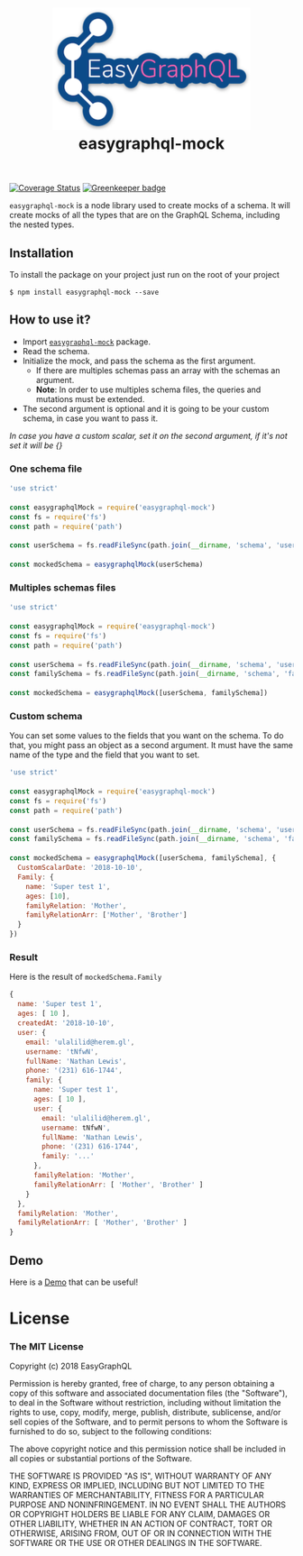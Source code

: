 <h1 align="center">
  <img src="https://raw.githubusercontent.com/EasyGraphQL/easygraphql-now/master/logo.png" alt="EasyGraphQL Mock " width="350">
  <br>
    easygraphql-mock
  <br>
  <br>
</h1>

[![Coverage Status](https://coveralls.io/repos/github/EasyGraphQL/easygraphql-mock/badge.svg?branch=master)](https://coveralls.io/github/EasyGraphQL/easygraphql-mock?branch=master) [![Greenkeeper badge](https://badges.greenkeeper.io/EasyGraphQL/easygraphql-mock.svg)](https://greenkeeper.io/)

`easygraphql-mock` is a node library used to create mocks of a schema. 
It will create mocks of all the types that are on the GraphQL Schema, including the nested types.

## Installation

To install the package on your project just run on the root of your project
```shell
$ npm install easygraphql-mock --save
```

## How to use it?

+ Import [`easygraphql-mock`](https://github.com/EasyGraphQL/easygraphql-mock) package.
+ Read the schema.
+ Initialize the mock, and pass the schema as the first argument.
  + If there are multiples schemas pass an array with the schemas an argument.
  + **Note**: In order to use multiples schema files, the queries and mutations must be extended.
+ The second argument is optional and it is going to be your custom schema, in case you want to pass it.

*In case you have a custom scalar, set it on the second argument, if it's not set it will be {}*

### One schema file
```js
'use strict' 

const easygraphqlMock = require('easygraphql-mock')
const fs = require('fs')
const path = require('path')

const userSchema = fs.readFileSync(path.join(__dirname, 'schema', 'user.gql'), 'utf8')

const mockedSchema = easygraphqlMock(userSchema)
```

### Multiples schemas files
```js
'use strict' 

const easygraphqlMock = require('easygraphql-mock')
const fs = require('fs')
const path = require('path')

const userSchema = fs.readFileSync(path.join(__dirname, 'schema', 'user.gql'), 'utf8')
const familySchema = fs.readFileSync(path.join(__dirname, 'schema', 'family.gql'), 'utf8')

const mockedSchema = easygraphqlMock([userSchema, familySchema])
```

### Custom schema
You can set some values to the fields that you want on the schema. To do that, you might pass an object as a second argument. 
It must have the same name of the type and the field that you want to set.

```js
'use strict' 

const easygraphqlMock = require('easygraphql-mock')
const fs = require('fs')
const path = require('path')

const userSchema = fs.readFileSync(path.join(__dirname, 'schema', 'user.gql'), 'utf8')
const familySchema = fs.readFileSync(path.join(__dirname, 'schema', 'family.gql'), 'utf8')

const mockedSchema = easygraphqlMock([userSchema, familySchema], {
  CustomScalarDate: '2018-10-10',
  Family: {
    name: 'Super test 1',
    ages: [10],
    familyRelation: 'Mother',
    familyRelationArr: ['Mother', 'Brother']
  }
})
```

### Result
Here is the result of `mockedSchema.Family`

```js
{ 
  name: 'Super test 1',
  ages: [ 10 ],
  createdAt: '2018-10-10',
  user: { 
    email: 'ulalilid@herem.gl',
    username: 'tNfwN',
    fullName: 'Nathan Lewis',
    phone: '(231) 616-1744',
    family: { 
      name: 'Super test 1',
      ages: [ 10 ],
      user: { 
        email: 'ulalilid@herem.gl',
        username: tNfwN',
        fullName: 'Nathan Lewis',
        phone: '(231) 616-1744',
        family: '...'
      },
      familyRelation: 'Mother',
      familyRelationArr: [ 'Mother', 'Brother' ] 
    }
  },
  familyRelation: 'Mother',
  familyRelationArr: [ 'Mother', 'Brother' ] 
}
```

## Demo
Here is a [Demo](https://github.com/EasyGraphQL/easygraphql-mock-demo) that can be useful!

# License
### The MIT License

Copyright (c) 2018 EasyGraphQL

Permission is hereby granted, free of charge, to any person obtaining a copy
of this software and associated documentation files (the "Software"), to deal
in the Software without restriction, including without limitation the rights
to use, copy, modify, merge, publish, distribute, sublicense, and/or sell
copies of the Software, and to permit persons to whom the Software is
furnished to do so, subject to the following conditions:

The above copyright notice and this permission notice shall be included in
all copies or substantial portions of the Software.

THE SOFTWARE IS PROVIDED "AS IS", WITHOUT WARRANTY OF ANY KIND, EXPRESS OR
IMPLIED, INCLUDING BUT NOT LIMITED TO THE WARRANTIES OF MERCHANTABILITY,
FITNESS FOR A PARTICULAR PURPOSE AND NONINFRINGEMENT. IN NO EVENT SHALL THE
AUTHORS OR COPYRIGHT HOLDERS BE LIABLE FOR ANY CLAIM, DAMAGES OR OTHER
LIABILITY, WHETHER IN AN ACTION OF CONTRACT, TORT OR OTHERWISE, ARISING FROM,
OUT OF OR IN CONNECTION WITH THE SOFTWARE OR THE USE OR OTHER DEALINGS IN
THE SOFTWARE.